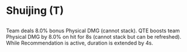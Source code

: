 # Shuijing (T)

## 

Team deals 8.0% bonus Physical DMG (cannot stack). QTE boosts team Physical DMG by 8.0% on hit for 8s (cannot stack but can be refreshed). While Recommendation is active, duration is extended by 4s.